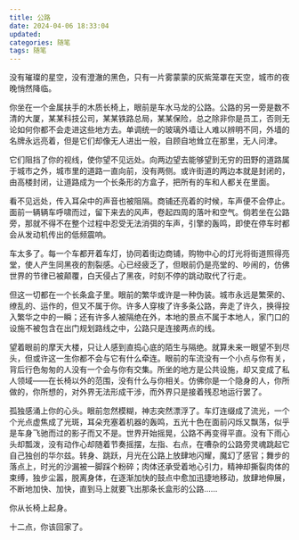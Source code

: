 ```yaml
---
title: 公路
date: 2024-04-06 18:33:04
updated:
categories: 随笔
tags: 随笔
---
```


没有璀璨的星空，没有澄澈的黑色，只有一片雾蒙蒙的灰紫笼罩在天空，城市的夜晚悄然降临。

<!-- more -->

你坐在一个金属扶手的木质长椅上，眼前是车水马龙的公路。公路的另一旁是数不清的大厦，某某科技公司，某某铁路总局，某某保险，总之除非你是员工，否则无论如何你都不会走进这些地方去。单调统一的玻璃外墙让人难以辨明不同，外墙的名牌永远亮着，但是它们却像无人进出一般，自顾自地耸立在那里，无人问津。

它们阻挡了你的视线，使你望不见远处。向两边望去能够望到无穷的田野的道路属于城市之外，城市里的道路一直向前，没有两侧。或许街道的两边本就是封闭的，由高楼封闭，让道路成为一个长条形的方盒子，把所有的车和人都关在里面。

看不见远处，传入耳朵中的声音也被阻隔。商铺还亮着的时候，车声便不会停止。面前一辆辆车呼啸而过，留下来去的风声，卷起四周的落叶和空气。倘若坐在公路旁，那就不得不在整个过程中忍受无法消弭的车声，引擎的轰鸣，即使在停车时都会从发动机传出的低频震响。

车太多了。每一个车都开着车灯，协同着街边商铺，购物中心的灯光将街道照得亮堂，使人产生同黑夜的割裂感。心已经疲乏了，但眼前仍是亮堂的、吵闹的，仿佛世界的节律已被颠覆，白天侵占了黑夜，时刻不停的跳动取代了行走。

但这一切都在一个长条盒子里。眼前的繁华或许是一种伪装。城市永远是繁荣的、缭乱的、运作的，但又不属于你。许多人穿梭了许多条公路，奔走了许久，换得投入繁华之中的一瞬；还有许多人被隔绝在外，本地的景点不属于本地人，家门口的设施不被包含在出门规划路线之中，公路只是连接两点的线。

望着眼前的摩天大楼，只让人感到直捣心底的陌生与隔绝。就算未来一眼望不到尽头，但或许这一生你都不会与它有什么牵连。眼前的车流没有一个小点与你有关，背后行色匆匆的人没有一个会与你有交集。所坐的地方是公共设施，却又变成了私人领域——在长椅以外的范围，没有什么与你相关。仿佛你是一个隐身的人，你所做的，你所想的，对外界无法形成干涉，而外界只是接着残忍地运行罢了。

孤独感涌上你的心头。眼前忽然模糊，神志突然漂浮了。车灯连缀成了流光，一个个光点虚焦成了光斑，耳朵充塞着机器的轰鸣，五光十色在面前闪烁又飘荡，似乎是车身飞驰而过的影子而又不是。世界开始摇晃，公路不再变得平直。没有下雨心头却瓢泼，没有动作心却随着节奏摇摆，左指、右点，在嘈杂的公路旁灵魂跳起它自己独创的华尔兹。转身、跳跃，月光在公路上放肆地闪耀，魔幻了感官；舞步的落点上，时光的沙漏被一脚踩个粉碎；肉体还承受着地心引力，精神却撕裂肉体的束缚，独步尘嚣，脱离身体，在逐渐加快的鼓点中愈加迅捷地移动，放肆地伸展，不断地加快、加快，直到马上就要飞出那条长盒形的公路……

你从长椅上起身。

十二点，你该回家了。
